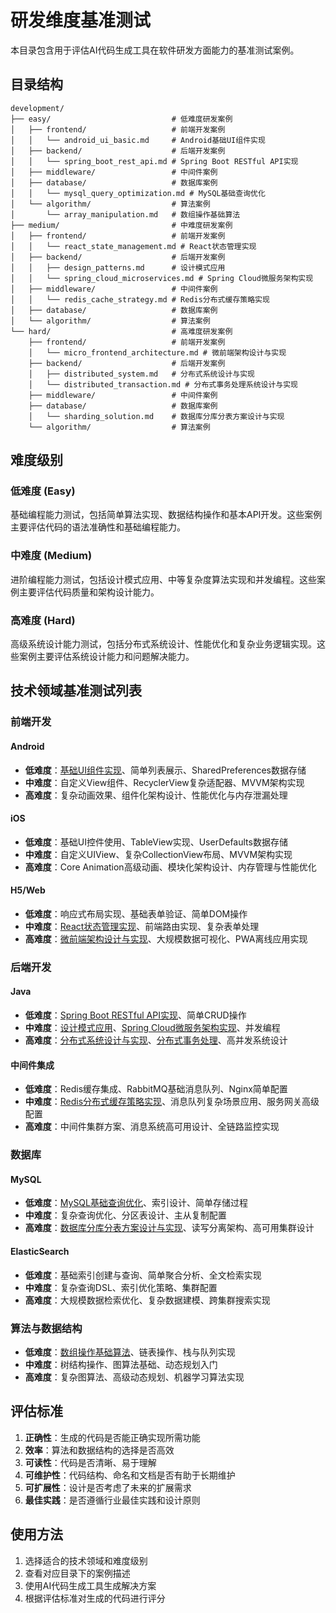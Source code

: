 # 研发维度基准测试

本目录包含用于评估AI代码生成工具在软件研发方面能力的基准测试案例。

## 目录结构

```
development/
├── easy/                           # 低难度研发案例
│   ├── frontend/                   # 前端开发案例
│   │   └── android_ui_basic.md     # Android基础UI组件实现
│   ├── backend/                    # 后端开发案例
│   │   └── spring_boot_rest_api.md # Spring Boot RESTful API实现
│   ├── middleware/                 # 中间件案例
│   ├── database/                   # 数据库案例
│   │   └── mysql_query_optimization.md # MySQL基础查询优化
│   └── algorithm/                  # 算法案例
│       └── array_manipulation.md   # 数组操作基础算法
├── medium/                         # 中难度研发案例
│   ├── frontend/                   # 前端开发案例
│   │   └── react_state_management.md # React状态管理实现
│   ├── backend/                    # 后端开发案例
│   │   ├── design_patterns.md      # 设计模式应用
│   │   └── spring_cloud_microservices.md # Spring Cloud微服务架构实现
│   ├── middleware/                 # 中间件案例
│   │   └── redis_cache_strategy.md # Redis分布式缓存策略实现
│   ├── database/                   # 数据库案例
│   └── algorithm/                  # 算法案例
└── hard/                           # 高难度研发案例
    ├── frontend/                   # 前端开发案例
    │   └── micro_frontend_architecture.md # 微前端架构设计与实现
    ├── backend/                    # 后端开发案例
    │   ├── distributed_system.md   # 分布式系统设计与实现
    │   └── distributed_transaction.md # 分布式事务处理系统设计与实现
    ├── middleware/                 # 中间件案例
    ├── database/                   # 数据库案例
    │   └── sharding_solution.md    # 数据库分库分表方案设计与实现
    └── algorithm/                  # 算法案例
```

## 难度级别

### 低难度 (Easy)
基础编程能力测试，包括简单算法实现、数据结构操作和基本API开发。这些案例主要评估代码的语法准确性和基础编程能力。

### 中难度 (Medium)
进阶编程能力测试，包括设计模式应用、中等复杂度算法实现和并发编程。这些案例主要评估代码质量和架构设计能力。

### 高难度 (Hard)
高级系统设计能力测试，包括分布式系统设计、性能优化和复杂业务逻辑实现。这些案例主要评估系统设计能力和问题解决能力。

## 技术领域基准测试列表

### 前端开发

#### Android
- **低难度**：[基础UI组件实现](easy/frontend/android_ui_basic.md)、简单列表展示、SharedPreferences数据存储
- **中难度**：自定义View组件、RecyclerView复杂适配器、MVVM架构实现
- **高难度**：复杂动画效果、组件化架构设计、性能优化与内存泄漏处理

#### iOS
- **低难度**：基础UI控件使用、TableView实现、UserDefaults数据存储
- **中难度**：自定义UIView、复杂CollectionView布局、MVVM架构实现
- **高难度**：Core Animation高级动画、模块化架构设计、内存管理与性能优化

#### H5/Web
- **低难度**：响应式布局实现、基础表单验证、简单DOM操作
- **中难度**：[React状态管理实现](medium/frontend/react_state_management.md)、前端路由实现、复杂表单处理
- **高难度**：[微前端架构设计与实现](hard/frontend/micro_frontend_architecture.md)、大规模数据可视化、PWA离线应用实现

### 后端开发

#### Java
- **低难度**：[Spring Boot RESTful API实现](easy/backend/spring_boot_rest_api.md)、简单CRUD操作
- **中难度**：[设计模式应用](medium/backend/design_patterns.md)、[Spring Cloud微服务架构实现](medium/backend/spring_cloud_microservices.md)、并发编程
- **高难度**：[分布式系统设计与实现](hard/backend/distributed_system.md)、[分布式事务处理](hard/backend/distributed_transaction.md)、高并发系统设计

#### 中间件集成
- **低难度**：Redis缓存集成、RabbitMQ基础消息队列、Nginx简单配置
- **中难度**：[Redis分布式缓存策略实现](medium/middleware/redis_cache_strategy.md)、消息队列复杂场景应用、服务网关高级配置
- **高难度**：中间件集群方案、消息系统高可用设计、全链路监控实现

### 数据库

#### MySQL
- **低难度**：[MySQL基础查询优化](easy/database/mysql_query_optimization.md)、索引设计、简单存储过程
- **中难度**：复杂查询优化、分区表设计、主从复制配置
- **高难度**：[数据库分库分表方案设计与实现](hard/database/sharding_solution.md)、读写分离架构、高可用集群设计

#### ElasticSearch
- **低难度**：基础索引创建与查询、简单聚合分析、全文检索实现
- **中难度**：复杂查询DSL、索引优化策略、集群配置
- **高难度**：大规模数据检索优化、复杂数据建模、跨集群搜索实现

### 算法与数据结构
- **低难度**：[数组操作基础算法](easy/algorithm/array_manipulation.md)、链表操作、栈与队列实现
- **中难度**：树结构操作、图算法基础、动态规划入门
- **高难度**：复杂图算法、高级动态规划、机器学习算法实现

## 评估标准

1. **正确性**：生成的代码是否能正确实现所需功能
2. **效率**：算法和数据结构的选择是否高效
3. **可读性**：代码是否清晰、易于理解
4. **可维护性**：代码结构、命名和文档是否有助于长期维护
5. **可扩展性**：设计是否考虑了未来的扩展需求
6. **最佳实践**：是否遵循行业最佳实践和设计原则

## 使用方法

1. 选择适合的技术领域和难度级别
2. 查看对应目录下的案例描述
3. 使用AI代码生成工具生成解决方案
4. 根据评估标准对生成的代码进行评分
